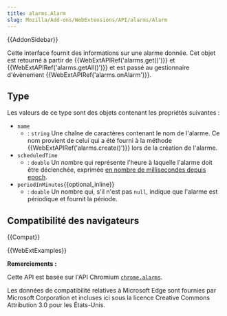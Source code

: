 ```yaml
---
title: alarms.Alarm
slug: Mozilla/Add-ons/WebExtensions/API/alarms/Alarm
---
```


{{AddonSidebar}}

Cette interface fournit des informations sur une alarme donnée. Cet objet est retourné à partir de {{WebExtAPIRef('alarms.get()')}} et {{WebExtAPIRef('alarms.getAll()')}} et est passé au gestionnaire d'évènement {{WebExtAPIRef('alarms.onAlarm')}}.

## Type

Les valeurs de ce type sont des objets contenant les propriétés suivantes :

- `name`
  - : `string` Une chaîne de caractères contenant le nom de l'alarme. Ce nom provient de celui qui a été fourni à la méthode {{WebExtAPIRef('alarms.create()')}} lors de la création de l'alarme.
- `scheduledTime`
  - : `double` Un nombre qui représente l'heure à laquelle l'alarme doit être déclenchée, exprimée [en nombre de millisecondes depuis epoch](https://fr.wikipedia.org/wiki/Heure_Unix).
- `periodInMinutes`{{optional_inline}}
  - : `double` Un nombre qui, s'il n'est pas `null`, indique que l'alarme est périodique et fournit la période.

## Compatibilité des navigateurs

{{Compat}}

{{WebExtExamples}}

**Remerciements :**

Cette API est basée sur l'API Chromium [`chrome.alarms`](https://developer.chrome.com/docs/extensions/reference/api/alarms).

Les données de compatibilité relatives à Microsoft Edge sont fournies par Microsoft Corporation et incluses ici sous la licence Creative Commons Attribution 3.0 pour les États-Unis.

